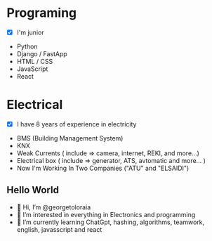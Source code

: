 # Programing
  - [x] I'm junior
  - Python
  - Django / FastApp
  - HTML / CSS
  - JavaScript
  - React

# Electrical
  - [x] I have 8 years of experience in electricity
  - BMS (Building Management System)
  - KNX
  - Weak Currents ( include => camera, internet, REKI, and more...)
  - Electrical box ( include => generator, ATS, avtomatic and more... )
  - Now I'm Working In Two Companies ("ATU" and "ELSAIDI")

## Hello World
- 👋 Hi, I’m @georgetoloraia
- 👀 I’m interested in everything in Electronics and programming
- 🌱 I’m currently learning ChatGpt, hashing, algorithms, teamwork, english, javasscript and react
<!---
- 💞️ I’m looking to collaborate on ...
- 📫 How to reach me ...
--->
<!---
georgetoloraia/georgetoloraia is a ✨ special ✨ repository because its `README.md` (this file) appears on your GitHub profile.
You can click the Preview link to take a look at your changes.
--->
